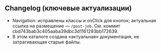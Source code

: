 ## Changelog (ключевые актуализации)

- Navigation: исправлены классы и onClick для кнопок; актуальная ссылка на размещение — `/post-job`. См. коммит cbd743bab3c405aaba39dbc3d1161293bb172639.
- В этом каталоге создана «актуальная» документация, не затрагивающая старые файлы.
